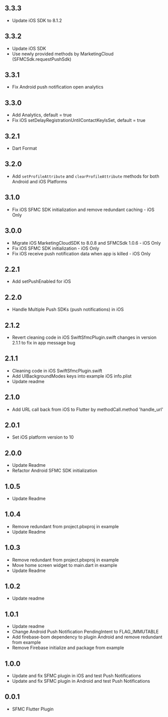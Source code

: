 ## 3.3.3

- Update iOS SDK to 8.1.2

## 3.3.2

- Update iOS SDK
- Use newly provided methods by MarketingCloud (SFMCSdk.requestPushSdk)

## 3.3.1

- Fix Android push notification open analytics

## 3.3.0

- Add Analytics, default = true
- Fix iOS setDelayRegistrationUntilContactKeyIsSet, default = true

## 3.2.1

- Dart Format

## 3.2.0

- Add `setProfileAttribute` and `clearProfileAttribute` methods for both Android and iOS Platforms

## 3.1.0

- Fix iOS SFMC SDK initialization and remove redundant caching - iOS Only

## 3.0.0

- Migrate iOS MarketingCloudSDK to 8.0.8 and SFMCSdk 1.0.6 - iOS Only
- Fix iOS SFMC SDK initialization - iOS Only
- Fix iOS receive push notification data when app is killed - iOS Only

## 2.2.1

- Add setPushEnabled for iOS

## 2.2.0

- Handle Multiple Push SDKs (push notifications) in iOS

## 2.1.2

- Revert cleaning code in iOS SwiftSfmcPlugin.swift changes in version 2.1.1 to fix in app message bug

## 2.1.1

- Cleaning code in iOS SwiftSfmcPlugin.swift
- Add UIBackgroundModes keys into example iOS info.plist
- Update readme

## 2.1.0

- Add URL call back from iOS to Flutter by methodCall.method 'handle_url'

## 2.0.1

- Set iOS platform version to 10

## 2.0.0

- Update Readme
- Refactor Android SFMC SDK initialization

## 1.0.5

- Update Readme

## 1.0.4

- Remove redundant from project.pbxproj in example
- Update Readme

## 1.0.3

- Remove redundant from project.pbxproj in example
- Move home screen widget to main.dart in example
- Update Readme

## 1.0.2

- Update readme

## 1.0.1

- Update readme
- Change Android Push Notification PendingIntent to FLAG_IMMUTABLE
- Add firebase-bom dependency to plugin Android and remove redundant from example
- Remove Firebase initialize and package from example

## 1.0.0

- Update and fix SFMC plugin in iOS and test Push Notifications
- Update and fix SFMC plugin in Android and test Push Notifications

## 0.0.1

- SFMC Flutter Plugin
